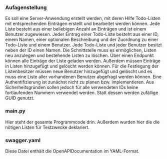 <h3>Aufagenstellung</h3>
Es soll eine Server-Anwendung erstellt werden, mit deren Hilfe Todo-Listen mit entsprechenden Einträgen erstellt und bearbeitet werden können. Jede Liste besteht aus
einer beliebigen Anzahl an Einträgen und ist einem Benutzer zugewiesen.
Jeder Eintrag einer Todo-Liste besteht aus einer ID, einem Namen, einer optionalen
Beschreibung und der Zuordnung zu einer Todo-Liste und einem Benutzer. Jede Todo-Liste und jeder Benutzer besitzt neben der ID einen Namen.
Die Schnittstelle muss es ermöglichen, Listen neu anzulegen und bestehende Listen zu
löschen. Über einen Endpunkt können alle Einträge der Liste geladen werden. Außerdem müssen Einträge in Listen hinzugefügt und gelöscht werden können. Für die
Festlegung der Listenbesitzer müssen neue Benutzer hinzugefügt und gelöscht und es
muss eine Liste aller vorhandenen Benutzer abgefragt werden können.
Eine Authentifizierung ist zunächst nicht zu planen bzw. implementieren. Aus Sicherheitsgründen sollen jedoch für alle verwendeten IDs keine fortlaufenden Nummern
verwendet werden. Statt dessen werden zufällige GUID genutzt.

<h3>main.py</h3>
Hier steht der gesamte Programmcode drin. Außerdem wurden hier die die nötigen Listen für Testzwecke deklariert.

<h3>swagger.yaml</h3>
Diese Datei enthält die OpenAPIDocumentation im YAML-Format.
